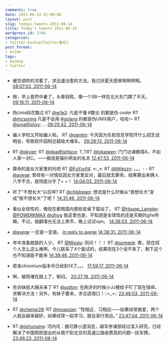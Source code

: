 ```yaml
---
comments: true
date: 2011-06-14 01:00:00
layout: post
slug: todays-tweets-2011-06-14
title: Today's tweets 2011-06-14
wordpress_id: 1748
categories:
- twitter-backup[Twitter备份]
post_format:
- Aside
tags:
- backup
- twitter
---
```





  * 被空调吹的凉着了，求迅速治愈的方法。我讨厌夏天感冒啊啊啊啊。 [08:07:02, 2011-06-14](http://twitter.com/gfrog/statuses/80425979037745152)





  * 擦，早上竟然中暑了，头晕目眩，像一个SB一样在北大东门蹲了半天。 [09:16:11, 2011-06-14](http://twitter.com/gfrog/statuses/80443383348334593)





  * 伪Unix码农飘过 RT [@w1e3](http://twitter.com/w1e3): 凡是不懂 #数论 的都是伪 coder RT [@mcspring](http://twitter.com/mcspring) 凡是不会用 [#golang](http://search.twitter.com/search?q=%23golang) 的都是伪UNIX用户，哈哈～ RT [@smallfishxy](http://twitter.com/smallfishxy): ... [09:25:42, 2011-06-14](http://twitter.com/gfrog/statuses/80445778694385664)





  * 骗人学校又开始骗人啦。 RT [@gamtin](http://twitter.com/gamtin): 今天因为东软信息学院开什么招生说明会，导致软件园附近超级大堵车。 [09:28:13, 2011-06-14](http://twitter.com/gfrog/statuses/80446411522572288)





  * RT [@skyier](http://twitter.com/skyier): RT [@deadfishface](http://twitter.com/deadfishface): T_TRT [@lvkaiwen](http://twitter.com/lvkaiwen): 门门功课都得A，不如人家一对C。——据说是猫扑网友的名言 [12:47:53, 2011-06-14](http://twitter.com/gfrog/statuses/80496658433060864)





  * 算命的是女方家里的托吧 RT [@FuYun14](http://twitter.com/FuYun14): ←_← RT [@littlezzy](http://twitter.com/littlezzy): 。。。- - RT [@avege](http://twitter.com/avege): 曾经有一对情侣因女方家里反对，最后就去算命，结果算出来俩人八字不合，就彻底分手了= =！ [14:04:03, 2011-06-14](http://twitter.com/gfrog/statuses/80515828134588416)





  * 听了”不想长大”以后咩? RT [@childream](http://twitter.com/childream): 想法是什么时候从“我想长大”变成“我不想长大”了呢？ [14:31:46, 2011-06-14](http://twitter.com/gfrog/statuses/80522801878007809)





  * 看似全球性的，俺现在都用国内那些安桌下载站了。 RT [@Houge_Langley](http://twitter.com/Houge_Langley): [@POWERKMAX](http://twitter.com/POWERKMAX) [@gfrog](http://twitter.com/gfrog) 我这里也是，不知道是全球性的还是天朝的gfw所赐，不过，我翻墙也无法上黑市，晚上试试vpn。 [14:38:03, 2011-06-14](http://twitter.com/gfrog/statuses/80524382895742976)





  * [@avege](http://twitter.com/avege) 一定是一定是。 [in reply to avege](http://twitter.com/avege/statuses/80516513039261696) [14:38:31, 2011-06-14](http://twitter.com/gfrog/statuses/80524498897608704)





  * 年中准备跑路的人少。 RT [@Missiu](http://twitter.com/Missiu): 同问！！！ RT [@someok](http://twitter.com/someok): 靠，现在招个人怎么这么难啊，今儿联系了4个面试的，结果现在3个说不来了，剩下这个也不知道能不能来 [14:39:46, 2011-06-14](http://twitter.com/gfrog/statuses/80524815445921792)





  * 原来chromium版本号已经到14了。。。 [17:59:17, 2011-06-14](http://twitter.com/gfrog/statuses/80575023861075968)





  * 啊，被雨堵在路上了，郁闷。 [20:27:18, 2011-06-14](http://twitter.com/gfrog/statuses/80612274502500352)





  * 告诉妹纸大姨夫来了 RT [@_sotton_](http://twitter.com/_sotton_): 在刷牙的时候小JJ被蚊子叮了现在很痒，求解决方法！另外，有妹子要来，求合适借口！::>_<:: [23:46:03, 2011-06-14](http://twitter.com/gfrog/statuses/80662290877255682)





  * RT [@chengr28](http://twitter.com/chengr28): RT [@moexizer](http://twitter.com/moexizer): “性相近、习相远——如果经常做爱，两个人就会越来越好，如果经常一起学习，就会渐行渐远。” [23:47:04, 2011-06-14](http://twitter.com/gfrog/statuses/80662547321192448)





  * RT [@jishunxing](http://twitter.com/jishunxing): 河内讯：据可靠小道消息，越军参谋部经过深入研究，已经解决了中国网民提出的从南宁到北京的高速公路收费高的问题--挂军牌。 [23:48:23, 2011-06-14](http://twitter.com/gfrog/statuses/80662879757549571)




